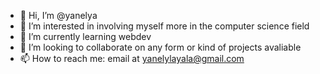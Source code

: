 - 👋 Hi, I’m @yanelya
- 👀 I’m interested in involving myself more in the computer science field
- 🌱 I’m currently learning webdev
- 💞️ I’m looking to collaborate on any form or kind of projects avaliable
- 📫 How to reach me: email at yanelylayala@gmail.com

<!---
yanelya/yanelya is a ✨ special ✨ repository because its `README.md` (this file) appears on your GitHub profile.
You can click the Preview link to take a look at your changes.
--->
